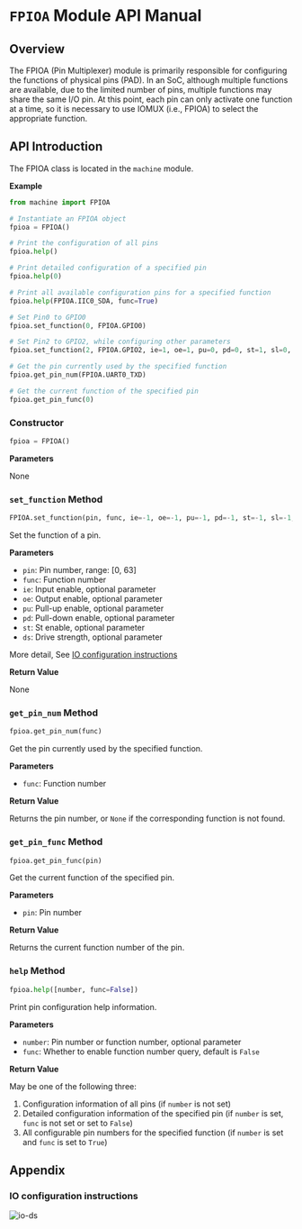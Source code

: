 # `FPIOA` Module API Manual

## Overview

The FPIOA (Pin Multiplexer) module is primarily responsible for configuring the functions of physical pins (PAD). In an SoC, although multiple functions are available, due to the limited number of pins, multiple functions may share the same I/O pin. At this point, each pin can only activate one function at a time, so it is necessary to use IOMUX (i.e., FPIOA) to select the appropriate function.

## API Introduction

The FPIOA class is located in the `machine` module.

**Example**

```python
from machine import FPIOA

# Instantiate an FPIOA object
fpioa = FPIOA()

# Print the configuration of all pins
fpioa.help()

# Print detailed configuration of a specified pin
fpioa.help(0)

# Print all available configuration pins for a specified function
fpioa.help(FPIOA.IIC0_SDA, func=True)

# Set Pin0 to GPIO0
fpioa.set_function(0, FPIOA.GPIO0)

# Set Pin2 to GPIO2, while configuring other parameters
fpioa.set_function(2, FPIOA.GPIO2, ie=1, oe=1, pu=0, pd=0, st=1, sl=0, ds=7)

# Get the pin currently used by the specified function
fpioa.get_pin_num(FPIOA.UART0_TXD)

# Get the current function of the specified pin
fpioa.get_pin_func(0)
```

### Constructor

```python
fpioa = FPIOA()
```

**Parameters**

None

### `set_function` Method

```python
FPIOA.set_function(pin, func, ie=-1, oe=-1, pu=-1, pd=-1, st=-1, sl=-1, ds=-1)
```

Set the function of a pin.

**Parameters**

- `pin`: Pin number, range: [0, 63]
- `func`: Function number
- `ie`: Input enable, optional parameter
- `oe`: Output enable, optional parameter
- `pu`: Pull-up enable, optional parameter
- `pd`: Pull-down enable, optional parameter
- `st`: St enable, optional parameter
- `ds`: Drive strength, optional parameter

More detail,  See [IO configuration instructions](#io-configuration-instructions)

**Return Value**

None

### `get_pin_num` Method

```python
fpioa.get_pin_num(func)
```

Get the pin currently used by the specified function.

**Parameters**

- `func`: Function number

**Return Value**

Returns the pin number, or `None` if the corresponding function is not found.

### `get_pin_func` Method

```python
fpioa.get_pin_func(pin)
```

Get the current function of the specified pin.

**Parameters**

- `pin`: Pin number

**Return Value**

Returns the current function number of the pin.

### `help` Method

```python
fpioa.help([number, func=False])
```

Print pin configuration help information.

**Parameters**

- `number`: Pin number or function number, optional parameter
- `func`: Whether to enable function number query, default is `False`

**Return Value**

May be one of the following three:

1. Configuration information of all pins (if `number` is not set)
1. Detailed configuration information of the specified pin (if `number` is set, `func` is not set or set to `False`)
1. All configurable pin numbers for the specified function (if `number` is set and `func` is set to `True`)

## Appendix

### IO configuration instructions

![io-ds](https://www.kendryte.com/api/post/attachment?id=436)
